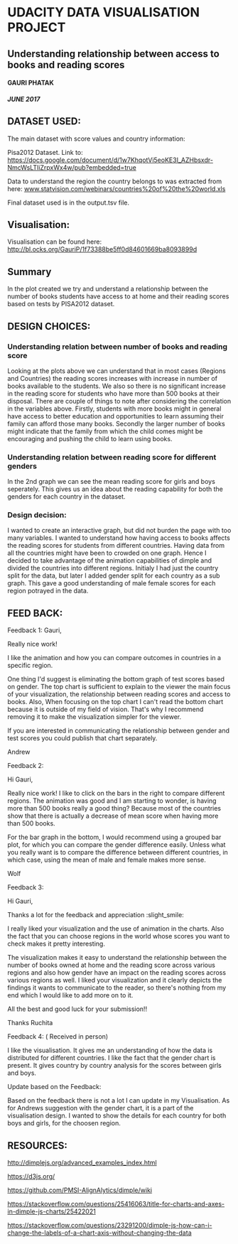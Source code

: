 # UDACITY DATA VISUALISATION PROJECT
## Understanding relationship between access to books and reading scores 

#### GAURI PHATAK

##### JUNE 2017

## DATASET USED: 

The main dataset with score values and country information:

Pisa2012 Dataset. Link to: https://docs.google.com/document/d/1w7KhqotVi5eoKE3I_AZHbsxdr-NmcWsLTIiZrpxWx4w/pub?embedded=true

Data to understand the region the country belongs to was extracted from here:
www.statvision.com/webinars/countries%20of%20the%20world.xls

Final dataset used is in the output.tsv file. 


## Visualisation:

Visualisation can be found here:
http://bl.ocks.org/GauriP/1f73388be5ff0d84601669ba8093899d

## Summary

In the plot created we try and understand a relationship between the number of books students have access to at home 
and their reading scores based on tests by PISA2012 dataset.


## DESIGN CHOICES:

### Understanding relation between number of books and reading score

Looking at the plots above we can understand that in most cases (Regions and Countries) the reading scores increases 
with increase in number of books available to the students.
We also so there is no significant increase in the reading score for students who have more than 500 books at their disposal.
There are couple of things to note after considering the correlation in the variables above.
Firstly, students with more books might in general have access to better education and opportunities to learn assuming their
family can afford those many books. 
Secondly the larger number of books might indicate that the family from which the child comes might be encouraging and 
pushing the child to learn using books. 

### Understanding relation between reading score for different genders

In the 2nd graph we can see the mean reading score for girls and boys seperately. This gives us an idea about the reading 
capability for both the genders for each country in the dataset. 

### Design decision: 
I wanted to create an interactive graph, but did not burden the page with too many variables. I wanted to understand how having access to books affects the reading scores for students from different countries. 
Having data from all the countries might have been to crowded on one graph. Hence I decided to take advantage of the animation capabilities of dimple and divided the countries into different regions.
Initialy I had just the country split for the data, but later I added gender split for each country as a sub graph. This gave a good understanding of male female scores for each region potrayed in the data. 

## FEED BACK:

Feedback 1:
Gauri,

Really nice work!

I like the animation and how you can compare outcomes in countries in a specific region.

One thing I'd suggest is eliminating the bottom graph of test scores based on gender. The top chart is sufficient to explain to the viewer the main focus of your visualization, the relationship between reading scores and access to books. Also, When focusing on the top chart I can't read the bottom chart because it is outside of my field of vision. That's why I recommend removing it to make the visualization simpler for the viewer.

If you are interested in communicating the relationship between gender and test scores you could publish that chart separately.

Andrew

Feedback 2:

Hi Gauri,

Really nice work! I like to click on the bars in the right to compare different regions. The animation was good and I am starting to wonder, is having more than 500 books really a good thing? Because most of the countries show that there is actually a decrease of mean score when having more than 500 books.

For the bar graph in the bottom, I would recommend using a grouped bar plot, for which you can compare the gender difference easily. Unless what you really want is to compare the difference between different countries, in which case, using the mean of male and female makes more sense.

Wolf

Feedback 3:

Hi Gauri,

Thanks a lot for the feedback and appreciation :slight_smile:

I really liked your visualization and the use of animation in the charts. Also the fact that you can choose regions in the world whose scores you want to check makes it pretty interesting.

The visualization makes it easy to understand the relationship between the number of books owned at home and the reading score across various regions and also how gender have an impact on the reading scores across various regions as well. I liked your visualization and it clearly depicts the findings it wants to communicate to the reader, so there's nothing from my end which I would like to add more on to it.

All the best and good luck for your submission!!

Thanks 
Ruchita

Feedback 4:  ( Received in person)

I like the visualisation. It gives me an understanding of how the data is distributed for different countries. I like the fact that the gender chart is present. It gives country by country analysis for the scores between girls and boys. 


Update based on the Feedback:

Based on the feedback there is not a lot I can update in my Visualisation. As for Andrews suggestion with the gender chart, it is a part of the visualisation design. I wanted to show  the details for each country for both boys and girls, for the choosen region. 


## RESOURCES:

http://dimplejs.org/advanced_examples_index.html

https://d3js.org/

https://github.com/PMSI-AlignAlytics/dimple/wiki

https://stackoverflow.com/questions/25416063/title-for-charts-and-axes-in-dimple-js-charts/25422021

https://stackoverflow.com/questions/23291200/dimple-js-how-can-i-change-the-labels-of-a-chart-axis-without-changing-the-data

